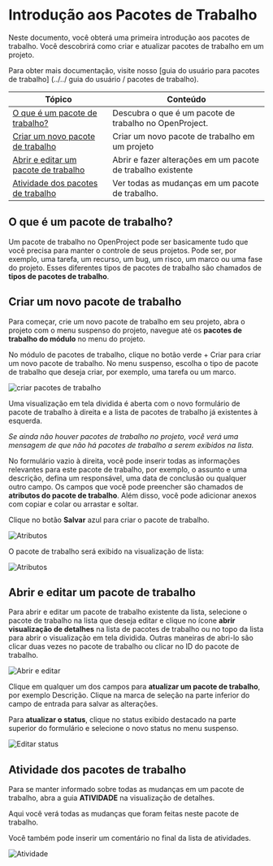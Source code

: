 # Introdução aos Pacotes de Trabalho

Neste documento, você obterá uma primeira introdução aos pacotes de trabalho. Você descobrirá como criar e atualizar pacotes de trabalho em um projeto.

Para obter mais documentação, visite nosso [guia do usuário para pacotes de trabalho] (../../ guia do usuário / pacotes de trabalho).

| Tópico                                         | Conteúdo                                       |
| ---------------------------------------------- | ---------------------------------------------- |
| [O que é um pacote de trabalho?](#O-que-é-um-pacote-de-trabalho?) | Descubra o que é um pacote de trabalho no OpenProject. |
| [Criar um novo pacote de trabalho](#Criar-um-novo-pacote-de-trabalho) | Criar um novo pacote de trabalho em um projeto |
| [Abrir e editar um pacote de trabalho](#Abrir-e-editar-um-pacote-de-trabalho) | Abrir e fazer alterações em um pacote de trabalho existente |
| [Atividade dos pacotes de trabalho](#Atividade-dos-pacotes-de-trabalho) | Ver todas as mudanças em um pacote de trabalho. |

## O que é um pacote de trabalho?

Um pacote de trabalho no OpenProject pode ser basicamente tudo que você precisa para manter o controle de seus projetos. Pode ser, por exemplo, uma tarefa, um recurso, um bug, um risco, um marco ou uma fase do projeto. Esses diferentes tipos de pacotes de trabalho são chamados de **tipos de pacotes de trabalho**.

## Criar um novo pacote de trabalho

Para começar, crie um novo pacote de trabalho em seu projeto, abra o projeto com o menu suspenso do projeto, navegue até os **pacotes de trabalho do módulo** no menu do projeto.

No módulo de pacotes de trabalho, clique no botão verde + Criar para criar um novo pacote de trabalho. No menu suspenso, escolha o tipo de pacote de trabalho que deseja criar, por exemplo, uma tarefa ou um marco.

![criar pacotes de trabalho](pacotes_criar.png)

Uma visualização em tela dividida é aberta com o novo formulário de pacote de trabalho à direita e a lista de pacotes de trabalho já existentes à esquerda.

*Se ainda não houver pacotes de trabalho no projeto, você verá uma mensagem de que não há pacotes de trabalho a serem exibidos na lista.*

No formulário vazio à direita, você pode inserir todas as informações relevantes para este pacote de trabalho, por exemplo, o assunto e uma descrição, defina um responsável, uma data de conclusão ou qualquer outro campo. Os campos que você pode preencher são chamados de **atributos do pacote de trabalho**. Além disso, você pode adicionar anexos com copiar e colar ou arrastar e soltar.

Clique no botão **Salvar** azul para criar o pacote de trabalho.

![Atributos](pacotes_criar_atributos.png)

O pacote de trabalho será exibido na visualização de lista:

![Atributos](pacotes_criar_atributos_ok.png)

## Abrir e editar um pacote de trabalho

Para abrir e editar um pacote de trabalho existente da lista, selecione o pacote de trabalho na lista que deseja editar e clique no ícone **abrir visualização de detalhes** na lista de pacotes de trabalho ou no topo da lista para abrir o visualização em tela dividida. Outras maneiras de abri-lo são clicar duas vezes no pacote de trabalho ou clicar no ID do pacote de trabalho.

![Abrir e editar](pacotes_editar.png)

Clique em qualquer um dos campos para **atualizar um pacote de trabalho**, por exemplo Descrição. Clique na marca de seleção na parte inferior do campo de entrada para salvar as alterações.

Para **atualizar o status**, clique no status exibido destacado na parte superior do formulário e selecione o novo status no menu suspenso.

![Editar status](pacotes_editar_status.png)

## Atividade dos pacotes de trabalho

Para se manter informado sobre todas as mudanças em um pacote de trabalho, abra a guia **ATIVIDADE** na visualização de detalhes.

Aqui você verá todas as mudanças que foram feitas neste pacote de trabalho.

Você também pode inserir um comentário no final da lista de atividades.

![Atividade](pacotes_atividade.png)
